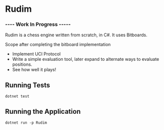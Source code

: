 # Rudim

### ---- Work In Progress -----

Rudim is a chess engine written from scratch, in C#. It uses Bitboards.

Scope after completing the bitboard implementation 
- Implement UCI Protocol
- Write a simple evaluation tool, later expand to alternate ways to evaluate positions.
- See how well it plays!


## Running Tests
`dotnet test`

## Running the Application
`dotnet run -p Rudim`
